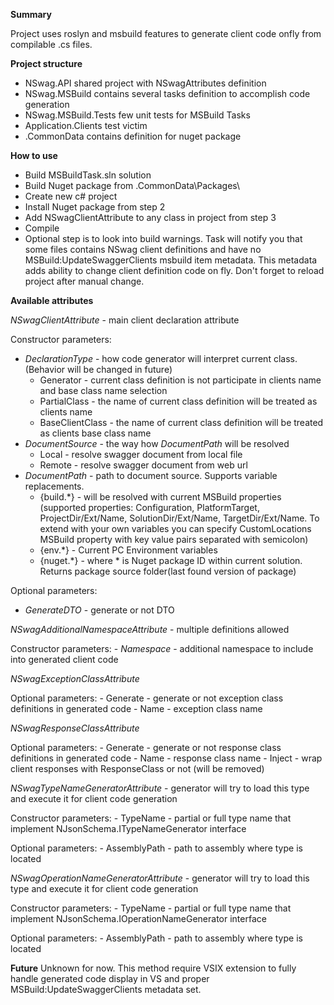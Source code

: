 **Summary** 

Project uses roslyn and msbuild features to generate client code onfly from compilable .cs files.

**Project structure** 
- NSwag.API shared project with NSwagAttributes definition
- NSwag.MSBuild contains several tasks definition to accomplish code generation
- NSwag.MSBuild.Tests few unit tests for MSBuild Tasks
- Application.Clients test victim
- .CommonData contains definition for nuget package

**How to use** 
- Build MSBuildTask.sln solution
- Build Nuget package from .CommonData\Packages\
- Create new c# project
- Install Nuget package from step 2
- Add NSwagClientAttribute to any class in project from step 3
- Compile
- Optional step is to look into build warnings. Task will notify you that some files contains NSwag client definitions and have no <Generator>MSBuild:UpdateSwaggerClients</Generator> msbuild item metadata. This metadata adds ability to change client definition code on fly. Don't forget to reload project after manual change.

**Available attributes**

*NSwagClientAttribute* - main client declaration attribute

Constructor parameters:
- *DeclarationType* - how code generator will interpret current class. (Behavior will be changed in future)
	- Generator - current class definition is not participate in clients name and base class name selection
	- PartialClass - the name of current class definition will be treated as clients name
	- BaseClientClass - the name of current class definition will be treated as clients base class name
- *DocumentSource* - the way how *DocumentPath* will be resolved
	- Local - resolve swagger document from local file 
	- Remote - resolve swagger document from web url
- *DocumentPath* - path to document source. Supports variable replacements.
	- {build.*} - will be resolved with current MSBuild properties (supported properties: Configuration, PlatformTarget, ProjectDir/Ext/Name, SolutionDir/Ext/Name, TargetDir/Ext/Name. To extend with your own variables you can specify CustomLocations MSBuild property with key value pairs separated with semicolon)
	- {env.*} - Current PC Environment variables
	- {nuget.*} - where * is Nuget package ID within current solution. Returns package source folder(last found version of package)

Optional parameters:
- *GenerateDTO* - generate or not DTO

*NSwagAdditionalNamespaceAttribute* - multiple definitions allowed

Constructor parameters:
	- *Namespace* - additional namespace to include into generated client code

*NSwagExceptionClassAttribute*

Optional parameters:
	- Generate - generate or not exception class definitions in generated code
	- Name - exception class name
	
*NSwagResponseClassAttribute*

Optional parameters:
	- Generate - generate or not response class definitions in generated code
	- Name - response class name
	- Inject - wrap client responses with ResponseClass or not (will be removed)
	
*NSwagTypeNameGeneratorAttribute* - generator will try to load this type and execute it for client code generation

Constructor parameters:
	- TypeName - partial or full type name that implement NJsonSchema.ITypeNameGenerator interface
	
Optional parameters:
	- AssemblyPath - path to assembly where type is located
	
*NSwagOperationNameGeneratorAttribute* - generator will try to load this type and execute it for client code generation

Constructor parameters:
	- TypeName - partial or full type name that implement NJsonSchema.IOperationNameGenerator interface
	
Optional parameters:
	- AssemblyPath - path to assembly where type is located
	
**Future** 
Unknown for now. This method require VSIX extension to fully handle generated code display in VS and proper <Generator>MSBuild:UpdateSwaggerClients</Generator> metadata set.

